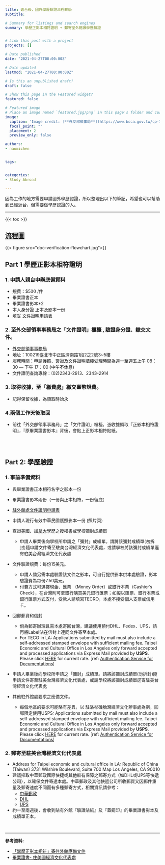 ```yaml
---
title: 返台後，國外學歷驗證流程教學
subtitle: 

# Summary for listings and search engines
summary: 學歷正影本相符證明 + 郵寄至外館做學歷驗證


# Link this post with a project
projects: []

# Date published
date: "2021-04-27T00:00:00Z"

# Date updated
lastmod: "2021-04-27T00:00:00Z"

# Is this an unpublished draft?
draft: false

# Show this page in the Featured widget?
featured: false

# Featured image
# Place an image named `featured.jpg/png` in this page's folder and customize its options here.
image:
  caption: 'Image credit: [**外交部領事局**](https://www.boca.gov.tw/cp-172-372-eabf2-1.html)'
  focal_point: ""
  placement: 2
  preview_only: false

authors:
- naomichen


tags:


categories:
- Study Abroad

---
```

因為工作的地方需要申請國外學歷認證，所以整理出以下的筆記，希望也可以幫助到已經返台，但需要做學歷認證的人。
<hr>
{{< toc >}}

## [**流程圖**](https://www.boca.gov.tw/cp-172-372-eabf2-1.html)
{{< figure src="doc-verification-flowchart.jpg">}}

## **Part 1 學歷正影本相符證明**

### 1. [申請人親自申辦應備資料](https://www.boca.gov.tw/cp-175-358-0dce7-1.html)

- 規費：$500 /件
- 畢業證書正本
- 畢業證書影本*2
- 本人身分證 正本及影本一份
- 填妥 [文件證明申請表](https://www.boca.gov.tw/dl-108-9ba32868eb604e659b81f8b3d2f2136e.html)

### 2. 至外交部領事事務局之「文件證明」櫃檯 , 驗證身分證、繳交文件。
- [外交部領事事務局](https://www.boca.gov.tw/cp-105-74-9b37a-1.html)
- 地址：100219臺北市中正區濟南路1段2之2號3~5樓
- 服務時間：申請護照、簽證及文件證明櫃檯受理時間為週一至週五上午 08：30 — 下午 17：00 (中午不休息)
- 文件證明查詢專線：(02)2343-2913、2343-2914

### 3. 取得收據，至「繳費處」繳交臺幣規費。

- 記得保留收據，為領取時始永

### 4.兩個工作天後取回

- 前往「外交部領事事務局」之「文件證明」櫃檯，憑收據領取『正影本相符證明』，『原畢業證書影本』背後，會貼上正影本相符貼紙。

<br>
<br>

## **Part 2: 學歷驗證**

### 1. 事前準備資料

- 與畢業證書正本相符名字之影本一份
- 畢業證書影本兩份（一份與正本相符，一份留底）
- [駐外館處文件證明申請表](https://www.boca.gov.tw/cp-48-228-ef16a-1.html)
- 申請人現行有效中華民國護照影本一份 (照片頁)
- 查證[美國](https://www.boca.gov.tw/cp-48-231-4c461-1.html)、[加拿大](https://www.boca.gov.tw/cp-48-232-6adfb-1.html)學歷之授權書或學校彌封成績單
    - 申請人畢業後向學校所申請之「彌封」成績單。請將該彌封成績單(勿拆封)隨申請文件寄至駐美台灣經濟文化代表處，或請學校將該彌封成績單逕寄駐美台灣經濟文化代表處
- 文件驗證規費：每份15美元。
    - 申請人倘另需本處驗證該文件之影本，可自行提供影本供本處驗證，影本驗證費為每份7.50美元。
    - 付費方式可選擇現金、匯票 （Money Order）或銀行本票（Cashier’s Check），在台灣則可至銀行購買美元銀行匯票；如擬以匯票、銀行本票或銀行匯票方式支付，受款人請填寫TECRO，本處不接受個人支票或信用卡。
- 回郵郵資和信封
    - 倘為郵寄辦理且需本處寄回台灣，建議使用預付DHL、Fedex、UPS，請再將Label貼在信封上連同文件寄至本處。
    - For TECO in LA: Applications submitted by mail must also include a self-addressed stamped envelope with sufficient mailing fee. Taipei Economic and Cultural Office in Los Angeles only forward accepted and processed applications via Express Mail provided by **USPS**. Please click [HERE](https://postcalc.usps.com/) for current rate. [ref: [Authentication Service for Documentations](https://www.taiwanembassy.org/uslax_en/post/134.html)]
- 申請人畢業後向學校所申請之「彌封」成績單。請將該彌封成績單(勿拆封)隨申請文件寄至駐美台灣經濟文化代表處，或請學校將該彌封成績單逕寄駐美台灣經濟文化代表處

- 其他駐外館處要求之應備文件。
    - 每個地區的要求可能略有差異，以 駐洛杉磯胎灣經濟文化辦事處為例，回郵限定使用USPS:  Applications submitted by mail must also include a self-addressed stamped envelope with sufficient mailing fee. Taipei Economic and Cultural Office in Los Angeles only forward accepted and processed applications via Express Mail provided by **USPS**. Please click [HERE](https://postcalc.usps.com/) for current rate. [ref: [Authentication Service for Documentations](https://www.taiwanembassy.org/uslax_en/post/134.html)]

### 2. 郵寄至駐美台灣經濟文化代表處

- Address for Taipei economic and cultural office in LA: Republic of China (Taiwan) 3731 Wilshire Boulevard, Suite 700 Map Los Angeles, CA 90010
- 建議採取中華郵政國際快捷或其他較有保障之郵寄方式（如DHL或UPS等快遞公司），以確保文件寄達本處。中華郵政及其他快遞公司所收郵資又因郵件重量及郵寄速度不同而有多種郵寄方式，相關資訊請參考：
    - [中華郵政](http://www.post.gov.tw/post/index.jsp)
    - [DHL](http://www.dhl.com.tw/publish/tw/zt.high.html)
    - [UPS](http://www.ups.com/content/tw/zh/index.jsx)
- 約一至兩週後，會收到貼有外館『驗證貼紙』及『蓋鋼印』的畢業證書影本及成績單正本。

<br>
<hr>

**參考資料:**

- [「學歷正影本相符」寄往外館應備文件](https://www.boca.gov.tw/cp-178-361-90e36-1.html)
- [畢業證書- 住美國經濟文化代表處](https://www.roc-taiwan.org/us/post/3106.html)
